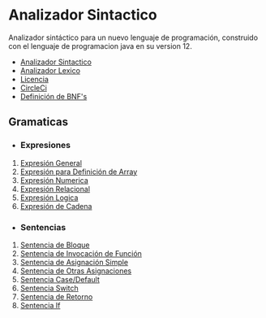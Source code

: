 # Analizador Sintactico
Analizador sintáctico para un nuevo lenguaje de programación,
construido con el lenguaje de programacion java en su version 12.

* <a href="./src/main/java/Model/SyntacticAnalyzer.java">Analizador Sintactico</a>
* <a href="https://github.com/Daryl110/analizador__lexico">Analizador Lexico</a>
* <a href="./LICENSE">Licencia</a>
* <a href="./.circleci/config.yml">CircleCi</a>
* <a href="https://github.com/Daryl110/analizador__sintactico/wiki/BFN's">Definición de BNF's</a>

<h2>Gramaticas</h2>

- <h3>Expresiones</h3>
<ol>
    <li><a href="./src/main/java/Model/Statement/Expression/ExpressionStatement.java">Expresión General</a></li>
    <li><a href="./src/main/java/Model/Statement/Expression/ArrayExpressionStatement.java">Expresión para Definición de Array</a></li>
    <li><a href="./src/main/java/Model/Statement/Expression/LogicalExpressionStatement.java">Expresión Numerica</a></li>
    <li><a href="./src/main/java/Model/Statement/Expression/NumericExpressionStatement.java">Expresión Relacional</a></li>
    <li><a href="./src/main/java/Model/Statement/Expression/RelationalExpressionStatement.java">Expresión Logica</a></li>
    <li><a href="./src/main/java/Model/Statement/Expression/StringExpressionStatement.java">Expresión de Cadena</a></li>
</ol>

- <h3>Sentencias</h3>
<ol>
    <li><a href="./src/main/java/Model/Statement/BlockStatement.java">Sentencia de Bloque</a></li>
    <li><a href="./src/main/java/Model/Statement/InvokeFunctionStatement.java">Sentencia de Invocación de Función</a></li>
    <li><a href="./src/main/java/Model/Statement/Assignment/SimpleAssignmentStatement.java">Sentencia de Asignación Simple</a></li>
    <li><a href="./src/main/java/Model/Statement/Assignment/OthersAssignmentsStatement.java">Sentencia de Otras Asignaciones</a></li>
    <li><a href="./src/main/java/Model/Statement/Switch/CaseStatement.java">Sentencia Case/Default</a></li>
    <li><a href="./src/main/java/Model/Statement/Switch/SwitchStatement.java">Sentencia Switch</a></li>
    <li><a href="./src/main/java/Model/Statement/Others/ReturnStatement.java">Sentencia de Retorno</a></li>
    <li><a href="./src/main/java/Model/Statement/IF/IfStatement.java">Sentencia If</a></li>
</ol>
